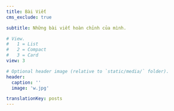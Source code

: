 ```yaml
---
title: Bài Viết
cms_exclude: true

subtitle: Những bài viết hoàn chỉnh của mình.

# View.
#   1 = List
#   2 = Compact
#   3 = Card
view: 3

# Optional header image (relative to `static/media/` folder).
header:
  caption: ''
  image: 'w.jpg'

translationKey: posts
---
```


